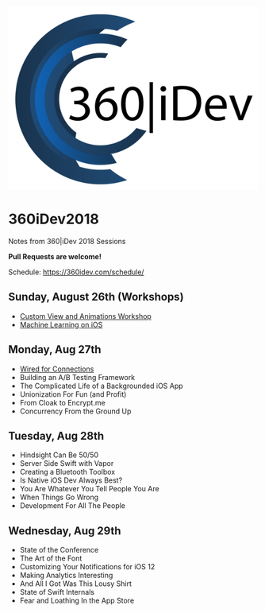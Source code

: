 ![Image](360idev_logo.png)

# 360iDev2018
Notes from 360|iDev 2018 Sessions

**Pull Requests are welcome!**

Schedule: https://360idev.com/schedule/

## Sunday, August 26th (Workshops)
* [Custom View and Animations Workshop](AnimationWorkshop.MD)
* [Machine Learning on iOS](MachineLearningWorkshop.MD)

## Monday, Aug 27th
* [Wired for Connections](WiredForConnections.MD)
* Building an A/B Testing Framework
* The Complicated Life of a Backgrounded iOS App
* Unionization For Fun (and Profit)
* From Cloak to Encrypt.me
* Concurrency From the Ground Up

## Tuesday, Aug 28th
* Hindsight Can Be 50/50
* Server Side Swift with Vapor
* Creating a Bluetooth Toolbox
* Is Native iOS Dev Always Best?
* You Are Whatever You Tell People You Are
* When Things Go Wrong
* Development For All The People

## Wednesday, Aug 29th
* State of the Conference
* The Art of the Font
* Customizing Your Notifications for iOS 12
* Making Analytics Interesting
* And All I Got Was This Lousy Shirt
* State of Swift Internals
* Fear and Loathing In the App Store

